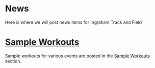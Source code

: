 

# News

Here is where we will post news items for Ingraham Track and Field




# [Sample Workouts](workouts/)
Sample workouts for various events are posted in the [Sample Workouts](workouts/) section.  


